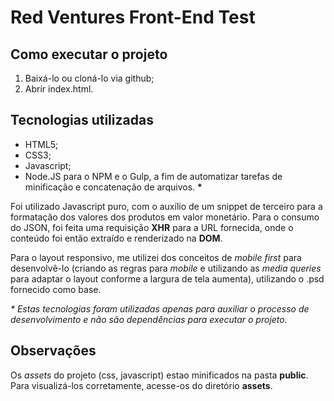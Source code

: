 # Red Ventures Front-End Test

## Como executar o projeto
1. Baixá-lo ou cloná-lo via github;
2. Abrir index.html.

## Tecnologias utilizadas
* HTML5;
* CSS3;
* Javascript;
* Node.JS para o NPM e o Gulp, a fim de automatizar tarefas de minificação e concatenação de arquivos. **\***

Foi utilizado Javascript puro, com o auxílio de um snippet de terceiro para a formatação dos valores dos produtos em valor monetário. Para o consumo do JSON, foi feita uma requisição **XHR** para a URL fornecida, onde o conteúdo foi então extraído e renderizado na **DOM**.

Para o layout responsivo, me utilizei dos conceitos de _mobile first_ para desenvolvê-lo (criando as regras para _mobile_ e utilizando as _media queries_ para adaptar o layout conforme a largura de tela aumenta), utilizando o .psd fornecido como base.

*\* Estas tecnologias foram utilizadas apenas para auxiliar o processo de desenvolvimento e não são dependências para executar o projeto.*

## Observações
Os _assets_ do projeto (css, javascript) estao minificados na pasta **public**. Para visualizá-los corretamente, acesse-os do diretório **assets**.
